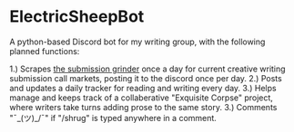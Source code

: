 # ElectricSheepBot

A python-based Discord bot for my writing group, with the following planned functions:

1.) Scrapes [the submission grinder](https://thegrinder.diabolicalplots.com/) once a day for current creative writing submission call markets, posting it to the discord once per day.
2.) Posts and updates a daily tracker for reading and writing every day.
3.) Helps manage and keeps track of a collaberative "Exquisite Corpse" project, where writers take turns adding prose to the same story.
3.) Comments "¯\_(ツ)_/¯" if "/shrug" is typed anywhere in a comment. 
